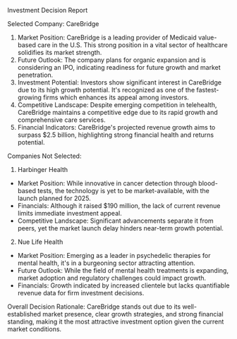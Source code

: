 Investment Decision Report

Selected Company: CareBridge
1. Market Position: CareBridge is a leading provider of Medicaid value-based care in the U.S. This strong position in a vital sector of healthcare solidifies its market strength.
2. Future Outlook: The company plans for organic expansion and is considering an IPO, indicating readiness for future growth and market penetration. 
3. Investment Potential: Investors show significant interest in CareBridge due to its high growth potential. It's recognized as one of the fastest-growing firms which enhances its appeal among investors.
4. Competitive Landscape: Despite emerging competition in telehealth, CareBridge maintains a competitive edge due to its rapid growth and comprehensive care services.
5. Financial Indicators: CareBridge's projected revenue growth aims to surpass $2.5 billion, highlighting strong financial health and returns potential.

Companies Not Selected:

1. Harbinger Health
- Market Position: While innovative in cancer detection through blood-based tests, the technology is yet to be market-available, with the launch planned for 2025.
- Financials: Although it raised $190 million, the lack of current revenue limits immediate investment appeal.
- Competitive Landscape: Significant advancements separate it from peers, yet the market launch delay hinders near-term growth potential.

2. Nue Life Health
- Market Position: Emerging as a leader in psychedelic therapies for mental health, it's in a burgeoning sector attracting attention.
- Future Outlook: While the field of mental health treatments is expanding, market adoption and regulatory challenges could impact growth.
- Financials: Growth indicated by increased clientele but lacks quantifiable revenue data for firm investment decisions.

Overall Decision Rationale:
CareBridge stands out due to its well-established market presence, clear growth strategies, and strong financial standing, making it the most attractive investment option given the current market conditions.